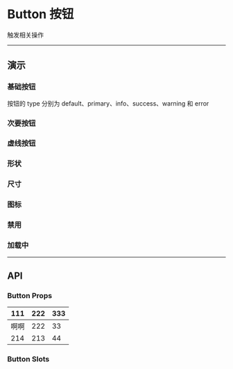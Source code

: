 <script setup lang="ts">
import BaseDemo from './BaseDemo.vue'
  const code = 
`<template>
  <div>
    <section>
      <mf-button type="primary" round size="large">Primary 重要</mf-button>
      <mf-button type="success" size="large">Success</mf-button>
      <mf-button type="info" size="small">Info</mf-button>
      <mf-button type="warning">Warning</mf-button>
      <mf-button type="danger">危险</mf-button>
    </section>
    <highlightjs autodetect code="const x = 5;" />
    <router-view></router-view>
  </div>
</template>`

</script>

# Button 按钮

触发相关操作

---

## 演示

### 基础按钮

按钮的 type 分别为 default、primary、info、success、warning 和 error
<show-box :code="code">
<BaseDemo/>
</show-box>

### 次要按钮

### 虚线按钮

### 形状

### 尺寸

### 图标

### 禁用

### 加载中

---

## API

### Button Props

| **111** | **222** | **333** |
| ------- | ------- | ------- |
| 啊啊    | 222     | 33      |
| 214     | 213     | 44      |

### Button Slots
